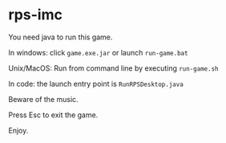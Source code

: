 # rps-imc

You need java to run this game.

In windows: click ```game.exe.jar```
   or launch ```run-game.bat```

Unix/MacOS: Run from command line by executing ```run-game.sh```

In code: the launch entry point is ```RunRPSDesktop.java```

Beware of the music.

Press Esc to exit the game.

Enjoy.